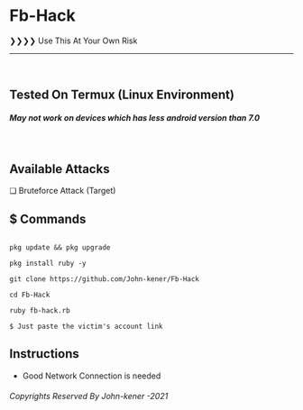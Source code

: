 # Fb-Hack
❯❯❯❯  Use This At Your Own Risk
<hr>
<br>

## Tested On Termux (Linux Environment)
##### May not work on devices which has less android version than 7.0 
<br>

## Available Attacks

❏ Bruteforce Attack (Target)

## $ Commands

```

pkg update && pkg upgrade

pkg install ruby -y

git clone https://github.com/John-kener/Fb-Hack

cd Fb-Hack

ruby fb-hack.rb

$ Just paste the victim's account link 
```

## Instructions

* Good Network Connection is needed




<h6>Copyrights Reserved By John-kener -2021</h6>
